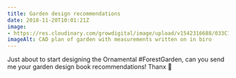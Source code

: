 ```yaml
---
title: Garden design recommendations
date: 2018-11-20T10:01:21Z
image: 
- https://res.cloudinary.com/growdigital/image/upload/v1542316688/033C1010-2720-43D8-9FB0-F5CA77C20FD7_lzdl37.jpg
imageAlt: CAD plan of garden with measurements written on in biro
---
```


Just about to start designing the Ornamental #ForestGarden, can you send me your garden design book recommendations! Thanx 🙂
